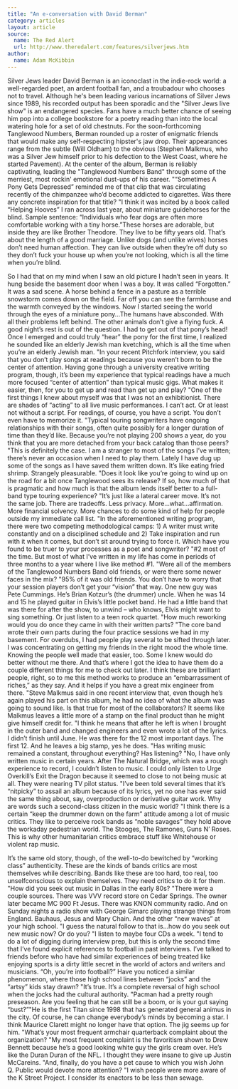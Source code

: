 ```yaml
---
title: "An e-conversation with David Berman"
category: articles
layout: article
source:
  name: The Red Alert
  url: http://www.theredalert.com/features/silverjews.htm
author:
  name: Adam McKibbin
---
```


Silver Jews leader David Berman is an iconoclast in the indie-rock world: a well-regarded poet, an ardent football fan, and a troubadour who chooses not to travel.  Although he's been leading various incarnations of Silver Jews since 1989, his recorded output has been sporadic and the "Silver Jews live show" is an endangered species.  Fans have a much better chance of seeing him pop into a college bookstore for a poetry reading than into the local watering hole for a set of old chestnuts.  For the soon-forthcoming  Tanglewood Numbers, Berman rounded up a roster of enigmatic friends that would make any self-respecting hipster's jaw drop.  Their appearances range from the subtle (Will Oldham) to the obvious (Stephen Malkmus, who was a Silver Jew himself prior to his defection to the West Coast, where he started Pavement).  At the center of the album, Berman is reliably captivating, leading the "Tanglewood Numbers Band" through some of the merriest, most rockin' emotional dust-ups of his career. "“Sometimes A Pony Gets Depressed” reminded me of that clip that was circulating recently of the chimpanzee who’d become addicted to cigarettes.  Was there any concrete inspiration for that title? "I think it was incited by a book called “Helping Hooves” I ran across last year, about miniature guidehorses for the blind.  Sample sentence:  “Individuals who fear dogs are often more comfortable working with a tiny horse.”These horses are adorable, but inside they are like Brother Theodore.  They live to be fifty years old.  That’s about the length of a good marriage.  Unlike dogs (and unlike wives) horses don’t need human affection.  They can live outside when they’re off duty so they don’t fuck your house up when you’re not looking, which is all the time when you’re blind.

So I had that on my mind when I saw an old picture I hadn’t seen in years.  It hung beside the basement door when I was a boy.  It was called “Forgotten.”  It was a sad scene.  A horse behind a fence in a pasture as a terrible snowstorm comes down on the field.  Far off you can see the farmhouse and the warmth conveyed by the windows. Now I started seeing the world through the eyes of a miniature pony…The humans have absconded.  With all their problems left behind.  The other animals don’t give a flying fuck.  A good night’s rest is out of the question.  I had to get out of that pony’s head!  Once I emerged and could truly “hear” the pony for the first time, I realized he sounded like an elderly Jewish man kvetching, which is all the time when you’re an elderly Jewish man. "In your recent Pitchfork interview, you said that you don’t play songs at readings because you weren’t born to be the center of attention.  Having gone through a university creative writing program, though, it’s been my experience that typical readings have a much more focused “center of attention” than typical music gigs.  What makes it easier, then, for you to get up and read than get up and play? "One of the first things I knew about myself was that I was not an exhibitionist.  There are shades of “acting” to all live music performances.  I can’t act.  Or at least not without a script.  For readings, of course, you have a script.  You don’t even have to memorize it. "Typical touring songwriters have ongoing relationships with their songs, often quite possibly for a longer duration of time than they’d like.  Because you’re not playing 200 shows a year, do you think that you are more detached from your back catalog than those peers? "This is definitely the case.  I am a stranger to most of the songs I’ve written; there’s never an occasion when I need to play them.  Lately I have dug up some of the songs as I have saved them written down.  It’s like eating fried shrimp.  Strangely pleasurable. "Does it look like you’re going to wind up on the road for a bit once Tanglewood sees its release?  If so, how much of that is pragmatic and how much is that the album lends itself better to a full-band type touring experience? "It’s just like a lateral career move.  It’s not the same job.  There are tradeoffs.  Less privacy.  More…what…affirmation.  More financial solvency.  More chances to do some kind of help for people outside my immediate call list. "In the aforementioned writing program, there were two competing methodological camps:  1) A writer must write constantly and on a disciplined schedule and 2) Take inspiration and run with it when it comes, but don’t sit around trying to force it.  Which have you found to be truer to your processes as a poet and songwriter? "#2 most of the time.  But most of what I’ve written in my life has come in periods of three months to a year where I live like method #1. "Were all of the members of the Tanglewood Numbers Band old friends, or were there some newer faces in the mix? "95% of it was old friends.  You don’t have to worry that your session players don’t get your “vision” that way.  One new guy was Pete Cummings.  He’s Brian Kotzur’s (the drummer) uncle.  When he was 14 and 15 he played guitar in Elvis’s little pocket band.  He had a little band that was there for after the show, to unwind – who knows, Elvis might want to sing something.  Or just listen to a teen rock quartet. "How much reworking would you do once they came in with their written parts? "The core band wrote their own parts during the four practice sessions we had in my basement.  For overdubs, I had people play several to be sifted through later.  I was concentrating on getting my friends in the right mood the whole time.  Knowing the people well made that easier, too.  Some I knew would do better without me there.  And that’s where I got the idea to have them do a couple different things for me to check out later.  I think these are brilliant people, right, so to me this method works to produce an “embarrassment of riches,” as they say.  And it helps if you have a great mix engineer from there. "Steve Malkmus said in one recent interview that, even though he’s again played his part on this album, he had no idea of what the album was going to sound like.  Is that true for most of the collaborators?  It seems like Malkmus leaves a little more of a stamp on the final product than he might give himself credit for. "I think he means that after he left is when I brought in the outer band and changed engineers and even wrote a lot of the lyrics.  I didn’t finish until June.  He was there for the 12 most important days.  The first 12.  And he leaves a big stamp, yes he does. "Has writing music remained a constant, throughout everything?  Has listening? "No, I have only written music in certain years.  After The Natural Bridge, which was a rough experience to record, I couldn’t listen to music.  I could only listen to Urge Overkill’s Exit the Dragon because it seemed to close to not being music at all.  They were nearing TV pilot status. "I’ve been told several times that it’s “nitpicky” to assail an album because of its lyrics, yet no one has ever said the same thing about, say, overproduction or derivative guitar work.  Why are words such a second-class citizen in the music world? "I think there is a certain “keep the drummer down on the farm” attitude among a lot of music critics.  They like to perceive rock bands as “noble savages” they hold above the workaday pedestrian world.  The Stooges, The Ramones, Guns N’ Roses.  This is why other humanitarian critics embrace stuff like Whitehouse or violent rap music.

It’s the same old story, though, of the well-to-do bewitched by “working class” authenticity.  These are the kinds of bands critics are most themselves while describing.  Bands like these are too hard, too real, too unselfconscious to explain themselves.  They need critics to do it for them. "How did you seek out music in Dallas in the early 80s? "There were a couple sources.  There was VVV record store on Cedar Springs.  The owner later became MC 900 Ft Jesus.  There was KNON community radio.  And on Sunday nights a radio show with George Gimarc playing strange things from England.  Bauhaus, Jesus and Mary Chain.  And the other “new waves” at your high school. "I guess the natural follow to that is…how do you seek out new music now?  Or do you? "I listen to maybe four CDs a week. "I tend to do a lot of digging during interview prep, but this is only the second time that I’ve found explicit references to football in past interviews.  I’ve talked to friends before who have had similar experiences of being treated like enjoying sports is a dirty little secret in the world of actors and writers and musicians.  “Oh, you’re into football?”  Have you noticed a similar phenomenon, where those high school lines between “jocks” and the “artsy” kids stay drawn? "It’s true.  It’s a complete reversal of high school when the jocks had the cultural authority. "Pacman had a pretty rough preseason.  Are you feeling that he can still be a boom, or is your gut saying “bust?”"He is the first Titan since 1998 that has generated general animus in the city.  Of course, he can change everybody’s minds by becoming a star.  I think Maurice Clarett might no longer have that option.  The jig seems up for him. "What’s your most frequent armchair quarterback complaint about the organization? "My most frequent complaint is the favoritism shown to Drew Bennett because he’s a good looking white guy the girls cream over.  He’s like the Duran Duran of the NFL.  I thought they were insane to give up Justin McCareins. "And, finally, do you have a pet cause to which you wish John Q. Public would devote more attention? "I wish people were more aware of the K Street Project.  I consider its enactors to be less than sewage.

